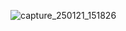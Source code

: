 ![capture_250121_151826](https://github.com/user-attachments/assets/abd5779d-68d9-4e9a-a2ef-7b78f9e3371d)

